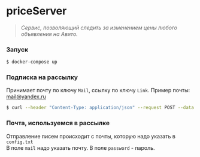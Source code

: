 # priceServer
> *Сервис, позволяющий следить за изменением цены любого объявления на Авито.* 

### Запуск
```bash
$ docker-compose up
```

### Подписка на рассылку
Принимает почту по ключу `Mail`, ссылку по ключу `Link`.
Пример почты: mail@yandex.ru
```bash
$ curl --header "Content-Type: application/json" --request POST --data '{"Mail":"mail@domain","Link":"https://www.avito.ru/link"}' http://localhost:9090/subscribe
```

### Почта, используемся в рассылке
Отправление писем происходит с почты, которую надо указать в `config.txt`\
В поле `mail` надо указать почту. В поле `password` - пароль.
